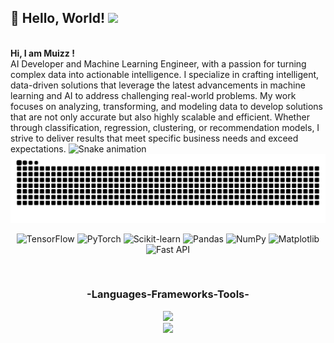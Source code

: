 ## 👋 Hello, World! <img src="https://github.com/TheDudeThatCode/TheDudeThatCode/blob/master/Assets/Earth.gif" width="20px">

</br>
<strong>Hi, I am Muizz !</strong>
</br>
AI Developer and Machine Learning Engineer, with a passion for turning complex data into actionable intelligence. I specialize in crafting intelligent, data-driven solutions that leverage the latest advancements in machine learning and AI to address challenging real-world problems. My work focuses on analyzing, transforming, and modeling data to develop solutions that are not only accurate but also highly scalable and efficient. Whether through classification, regression, clustering, or recommendation models, I strive to deliver results that meet specific business needs and exceed expectations.

<img src="https://raw.githubusercontent.com/Muizzkarim10/Muizzkarim10/output/dist/github-contribution-grid-snake-dark.svg" alt="Snake animation" />
<img src="https://raw.githubusercontent.com/IrfanKarim101/IrfanKarim101/output/github-contribution-grid-snake-dark.svg" alt="Snake animation" />



<div align="center">

![TensorFlow](https://img.shields.io/static/v1?message=TensorFlow&logo=tensorflow&label=&color=FF6F00&logoColor=white&labelColor=&style=for-the-badge)
![PyTorch](https://img.shields.io/static/v1?message=PyTorch&logo=pytorch&label=&color=EE4C2C&logoColor=white&labelColor=&style=for-the-badge)
![Scikit-learn](https://img.shields.io/static/v1?message=Scikit-learn&logo=scikit-learn&label=&color=F7931E&logoColor=white&labelColor=&style=for-the-badge)
![Pandas](https://img.shields.io/static/v1?message=Pandas&logo=pandas&label=&color=150458&logoColor=white&labelColor=&style=for-the-badge)
![NumPy](https://img.shields.io/static/v1?message=NumPy&logo=numpy&label=&color=013243&logoColor=white&labelColor=&style=for-the-badge)
![Matplotlib](https://img.shields.io/static/v1?message=Matplotlib&logo=matplotlib&label=&color=11557C&logoColor=white&labelColor=&style=for-the-badge)
![Fast API](https://img.shields.io/badge/FastAPI-005571?style=for-the-badge&logo=fastapi)

</div>

</br>
<h3 align="center"> -Languages-Frameworks-Tools- </h3>
<div align="center">
    <img src="https://skillicons.dev/icons?i=react,bootstrap,html,css,vscode,github,figma,git,c" />
</div>
<div align="center", justify-content="align-center">
     <img src="https://skillicons.dev/icons?i=python,javascript,tensorflow,mysql,pytorch,anaconda,opencv,linux" />
</div>

